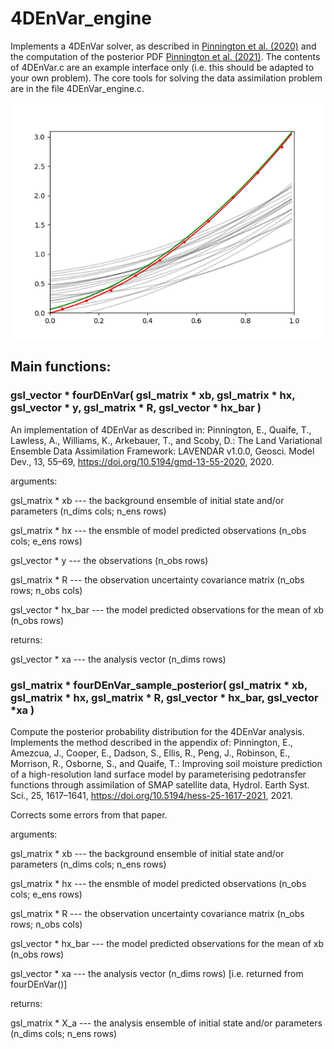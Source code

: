 # 4DEnVar_engine

Implements a 4DEnVar solver, as described in [Pinnington et al. (2020)](https://doi.org/10.5194/gmd-13-55-2020)
and the computation of the posterior PDF [Pinnington et al. (2021)](https://doi.org/10.5194/hess-25-1617-2021).
The contents of 4DEnVar.c are an example interface only (i.e. this should be adapted to your own problem). 
The core tools for solving the data assimilation problem are in the file 4DEnVar_engine.c.

![Example of the solver](linear_tests/linear_example.png)

## Main functions:


### gsl_vector * fourDEnVar( gsl_matrix * xb, gsl_matrix * hx, gsl_vector * y, gsl_matrix * R, gsl_vector * hx_bar )

An implementation of 4DEnVar as described in: Pinnington, E., Quaife, T., Lawless, A., Williams, K., Arkebauer, T., and Scoby, D.: The Land Variational Ensemble Data Assimilation Framework: LAVENDAR v1.0.0, Geosci. Model Dev., 13, 55–69, https://doi.org/10.5194/gmd-13-55-2020, 2020.

arguments:

gsl_matrix * xb     --- the background ensemble of initial state and/or parameters (n_dims cols; n_ens rows)

gsl_matrix * hx     --- the ensmble of model predicted observations (n_obs cols; e_ens rows)

gsl_vector * y      --- the observations (n_obs rows)

gsl_matrix * R      --- the observation uncertainty covariance matrix (n_obs rows; n_obs cols) 

gsl_vector * hx_bar --- the model predicted observations for the mean of xb (n_obs rows)

returns:

gsl_vector * xa     --- the analysis vector (n_dims rows)


### gsl_matrix * fourDEnVar_sample_posterior( gsl_matrix * xb, gsl_matrix * hx, gsl_matrix * R, gsl_vector * hx_bar, gsl_vector *xa )

Compute the posterior probability distribution for the 4DEnVar analysis. Implements the method described in the appendix of: Pinnington, E., Amezcua, J., Cooper, E., Dadson, S., Ellis, R., Peng, J., Robinson, E., Morrison, R., Osborne, S., and Quaife, T.: Improving soil moisture prediction of a high-resolution land surface model by parameterising pedotransfer functions through assimilation of SMAP satellite data, Hydrol. Earth Syst. Sci., 25, 1617–1641, https://doi.org/10.5194/hess-25-1617-2021, 2021.

Corrects some errors from that paper.

arguments:

gsl_matrix * xb     --- the background ensemble of initial state and/or parameters (n_dims cols; n_ens rows)

gsl_matrix * hx     --- the ensmble of model predicted observations (n_obs cols; e_ens rows)

gsl_matrix * R      --- the observation uncertainty covariance matrix (n_obs rows; n_obs cols) 

gsl_vector * hx_bar --- the model predicted observations for the mean of xb (n_obs rows)

gsl_vector * xa     --- the analysis vector (n_dims rows) [i.e. returned from fourDEnVar()]

returns:

gsl_matrix * X_a    --- the analysis ensemble of initial state and/or parameters (n_dims cols; n_ens rows)





